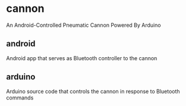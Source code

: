 # cannon
An Android-Controlled Pneumatic Cannon Powered By Arduino

android
--------
Android app that serves as Bluetooth controller to the cannon

arduino
--------
Arduino source code that controls the cannon in response to Bluetooth commands

